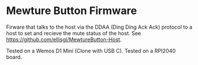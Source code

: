 # Mewture Button Firmware

Firware that talks to the host via the DDAA (Ding Ding Ack Ack) protocol to a host to set and recieve the mute status of the host. See <https://github.com/ellisgl/MewtureButton-Host>.

Tested on a Wemos D1 Mini (Clone with USB C).
Tested on a RPI2040 board.
